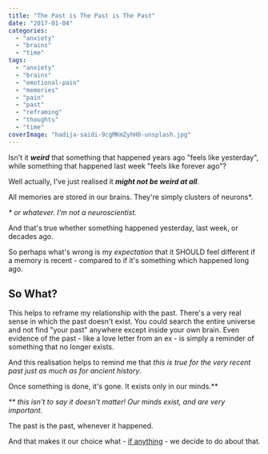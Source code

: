 ```yaml
---
title: "The Past is The Past is The Past"
date: "2017-01-04"
categories: 
  - "anxiety"
  - "brains"
  - "time"
tags: 
  - "anxiety"
  - "brains"
  - "emotional-pain"
  - "memories"
  - "pain"
  - "past"
  - "reframing"
  - "thoughts"
  - "time"
coverImage: "hadija-saidi-9cgMKmZyhH0-unsplash.jpg"
---
```


Isn't it _**weird**_ that something that happened years ago "feels like yesterday", while something that happened last week "feels like forever ago"?

Well actually, I've just realised it _**might not be weird at all**_.

<!--more-->

All memories are stored in our brains. They're simply clusters of neurons\*.

_\* or whatever. I'm not a neuroscientist._

And that's true whether something happened yesterday, last week, or decades ago.

So perhaps what's wrong is my _expectation_ that it SHOULD feel different if a memory is recent - compared to if it's something which happened long ago.

## So What?

This helps to reframe my relationship with the past. There's a very real sense in which the past doesn't exist. You could search the entire universe and not find "your past" anywhere except inside your own brain. Even evidence of the past - like a love letter from an ex - is simply a reminder of something that no longer exists.

And this realisation helps to remind me that _this is true for the very recent past just as much as for ancient history_.

Once something is done, it's gone. It exists only in our minds.\*\*

_\*\* this isn't to say it doesn't matter! Our minds exist, and are very important._

The past is the past, whenever it happened.

And that makes it our choice what - [if anything](https://www.walkingoncustard.com/doing-things-overrated-stop/) - we decide to do about that.
